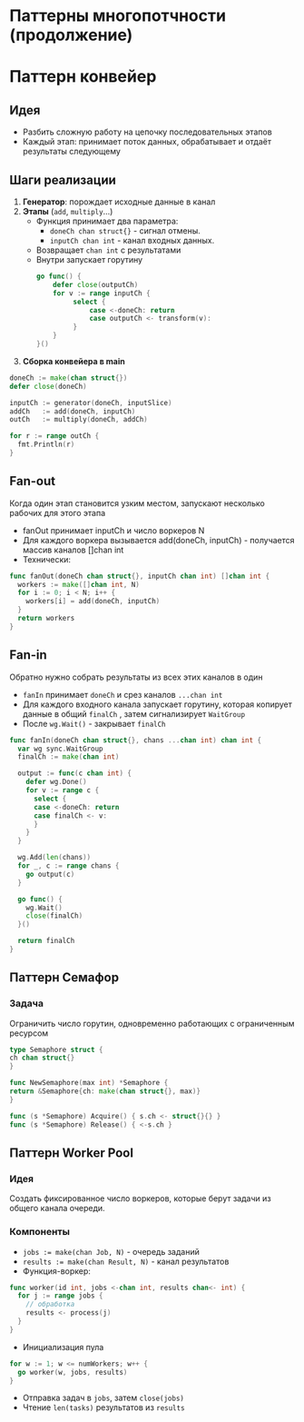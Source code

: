 # Паттерны многопотчности (продолжение)

# Паттерн конвейер

## Идея

* Разбить сложную работу на цепочку последовательных этапов
* Каждый этап: принимает поток данных, обрабатывает и отдаёт результаты следующему

## Шаги реализации

1. **Генератор**: порождает исходные данные в канал
2. **Этапы** (```add```, ```multiply```...)
   * Функция принимает два параметра:
     * ```doneCh chan struct{}``` - сигнал отмены.
     * ```inputCh chan int``` - канал входных данных.
   * Возвращает ```chan int``` с результатами
   * Внутри запускает горутину
        ```go
        go func() {
            defer close(outputCh)
            for v := range inputCh {
                 select {
                     case <-doneCh: return
                     case outputCh <- transform(v):
                 }
            }
        }()
        ```
3. **Сборка конвейера в main**
```go
doneCh := make(chan struct{})
defer close(doneCh)

inputCh := generator(doneCh, inputSlice)
addCh   := add(doneCh, inputCh)
outCh   := multiply(doneCh, addCh)

for r := range outCh {
  fmt.Println(r)
}

```

## Fan-out

Когда один этап становится узким местом, запускают несколько рабочих
для этого этапа

* fanOut принимает inputCh и число воркеров N
* Для каждого воркера вызывается add(doneCh, inputCh) - получается массив каналов []chan int
* Технически:
```go
func fanOut(doneCh chan struct{}, inputCh chan int) []chan int {
  workers := make([]chan int, N)
  for i := 0; i < N; i++ {
    workers[i] = add(doneCh, inputCh)
  }
  return workers
}

```

## Fan-in 

Обратно нужно собрать результаты из всех этих каналов в один 

* ```fanIn``` принимает ```doneCh``` и срез каналов ```...chan int```
* Для каждого входного канала запускает горутину, которая копирует данные в общий ```finalCh```
, затем сигнализирует ```WaitGroup```
* После ```wg.Wait()``` - закрывает ```finalCh```

```go
func fanIn(doneCh chan struct{}, chans ...chan int) chan int {
  var wg sync.WaitGroup
  finalCh := make(chan int)

  output := func(c chan int) {
    defer wg.Done()
    for v := range c {
      select {
      case <-doneCh: return
      case finalCh <- v:
      }
    }
  }

  wg.Add(len(chans))
  for _, c := range chans {
    go output(c)
  }

  go func() {
    wg.Wait()
    close(finalCh)
  }()

  return finalCh
}

```

## Паттерн Семафор 

### Задача 

Ограничить число горутин, одновременно работающих с ограниченным ресурсом

```go
type Semaphore struct {
ch chan struct{}
}

func NewSemaphore(max int) *Semaphore {
return &Semaphore{ch: make(chan struct{}, max)}
}

func (s *Semaphore) Acquire() { s.ch <- struct{}{} }
func (s *Semaphore) Release() { <-s.ch }

```

## Паттерн Worker Pool

### Идея

Создать фиксированное число воркеров, которые берут задачи
из общего канала очереди.

### Компоненты

* ```jobs := make(chan Job, N)``` - очередь заданий
* ```results := make(chan Result, N)``` - канал результатов
* Функция-воркер:
```go
func worker(id int, jobs <-chan int, results chan<- int) {
  for j := range jobs {
    // обработка
    results <- process(j)
  }
}

```
* Инициализация пула
```go
for w := 1; w <= numWorkers; w++ {
  go worker(w, jobs, results)
}

```
* Отправка задач в ```jobs```, затем ```close(jobs)```
* Чтение ```len(tasks)``` результатов из ```results```
